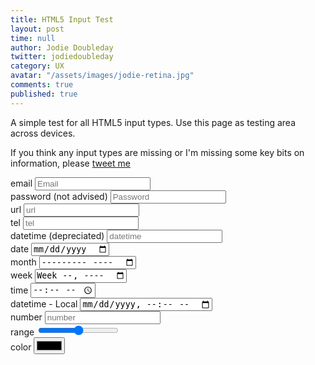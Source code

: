 ```yaml
---
title: HTML5 Input Test
layout: post
time: null
author: Jodie Doubleday
twitter: jodiedoubleday
category: UX
avatar: "/assets/images/jodie-retina.jpg"
comments: true
published: true
---
```


A simple test for all HTML5 input types. Use this page as testing area across devices.

If you think any input types are missing or I'm missing some key bits on information, please <a href="http://twitter.com/?status=@{{ page.twitter }}" title="{{ page.author }}'s' Twitter">tweet me</a>

<form role="form">
    <div class="form-group">
      <label for="email">email</label>
      <input type="email" id="email" class="form-control" placeholder="Email">
    </div>
    <div class="form-group">
      <label for="password">password (not advised)</label>
      <input type="password" class="form-control" id="password" placeholder="Password">
    </div>
    <div class="form-group">
      <label for="url">url</label>
      <input type="url" id="url" class="form-control" placeholder="url">
    </div>
    <div class="form-group">
      <label for="tel">tel</label>
      <input type="tel" class="form-control" id="tel" placeholder="tel">
    </div>
    <div class="form-group">
      <label for="datetime">datetime (depreciated)</label>
      <input type="datetime" id="datetime" class="form-control" placeholder="datetime">
    </div>
    <div class="form-group">
      <label for="date">date</label>
      <input type="date" class="form-control" id="date" placeholder="date">
    </div>
    <div class="form-group">
      <label for="month">month</label>
      <input type="month" id="month" class="form-control" placeholder="month">
    </div>
    <div class="form-group">
      <label for="week">week</label>
      <input type="week" class="form-control" id="week" placeholder="week">
    </div>
    <div class="form-group">
      <label for="time">time</label>
      <input type="time" id="time" class="form-control" placeholder="time">
    </div>
    <div class="form-group">
      <label for="datetime-local">datetime - Local</label>
      <input type="datetime-local" class="form-control" id="datetime-local" placeholder="datetime-local">
    </div>
    <div class="form-group">
      <label for="number">number</label>
      <input type="number" class="form-control" id="number" placeholder="number">
    </div>
    <div class="form-group">
      <label for="range">range</label>
      <input type="range" class="form-control" id="range" placeholder="range">
    </div>
    <div class="form-group">
      <label for="color">color</label>
      <input type="color" class="form-control" id="color" placeholder="color">
    </div>
  </form>
